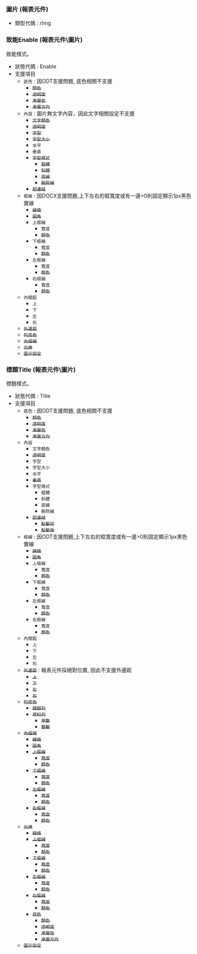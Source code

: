 ### <div id="rimg">圖片 <path>(報表元件)</path></div>
* 類型代碼 : rImg

### <div id="rimg_enable">致能Enable <path>(報表元件\圖片)</path></div>
致能樣式。

* 狀態代碼 : Enable
* 支援項目
	* `底色` : 因ODT支援問題, 底色相關不支援
		* ~~`顏色`~~
		* ~~`透明度`~~
		* ~~`漸層色`~~
		* ~~`漸層方向`~~
	* `內容` : 圖片無文字內容，因此文字相關設定不支援
		* ~~`文字顏色`~~
		* ~~`透明度`~~
		* ~~`字型`~~
		* ~~`字型大小`~~
		* `水平`
		* `垂直`
		* ~~`字型樣式`~~
			* ~~`粗體`~~
			* ~~`斜體`~~
			* ~~`底線`~~
			* ~~`刪除線`~~
		* ~~`超連結`~~
	* `框線` : 因DOCX支援問題,上下左右的框寬度或有一邊>0則固定顯示1px黑色實線
		* ~~`線條`~~
		* ~~`圓角`~~
		* `上框線`
			* `寬度`
			* ~~`顏色`~~
		* `下框線`
			* `寬度`
			* ~~`顏色`~~
		* `左框線`
			* `寬度`
			* ~~`顏色`~~
		* `右框線`
			* `寬度`
			* ~~`顏色`~~
	* `內間距`
		* `上`
		* `下`
		* `左`
		* `右`
	* ~~`外邊距`~~
	* ~~`列底色`~~
	* ~~`內框線`~~
	* ~~`光棒`~~
	* ~~`圖示設定`~~

### <div id="rimg_title">標題Title <path>(報表元件\圖片)</path></div>
標題樣式。

* 狀態代碼 : Title
* 支援項目
	* `底色` : 因ODT支援問題, 底色相關不支援
		* ~~`顏色`~~
		* ~~`透明度`~~
		* ~~`漸層色`~~
		* ~~`漸層方向`~~
	* `內容`
		* `文字顏色`
		* ~~`透明度`~~
		* `字型`
		* `字型大小`
		* `水平`
		* ~~`垂直`~~
		* `字型樣式`
			* `粗體`
			* `斜體`
			* `底線`
			* `刪除線`
		* ~~`超連結`~~
			* ~~`點擊前`~~
			* ~~`點擊後`~~
	* `框線` : 因ODT支援問題,上下左右的框寬度或有一邊>0則固定顯示1px黑色實線
		* ~~`線條`~~
		* ~~`圓角`~~
		* `上框線`
			* `寬度`
			* ~~`顏色`~~
		* `下框線`
			* `寬度`
			* ~~`顏色`~~
		* `左框線`
			* `寬度`
			* ~~`顏色`~~
		* `右框線`
			* `寬度`
			* ~~`顏色`~~
	* `內間距`
		* `上`
		* `下`
		* `左`
		* `右`
	* ~~`外邊距`~~ : 報表元件採絕對位置, 因此不支援外邊距
		* ~~`上`~~
		* ~~`下`~~
		* ~~`左`~~
		* ~~`右`~~
	* ~~`列底色`~~
		* ~~`標題列`~~
		* ~~`資料列`~~
			* ~~`單數`~~
			* ~~`雙數`~~
	* ~~`內框線`~~
		* ~~`線條`~~
		* ~~`圓角`~~
		* ~~`上框線`~~
			* ~~`寬度`~~
			* ~~`顏色`~~
		* ~~`下框線`~~
			* ~~`寬度`~~
			* ~~`顏色`~~
		* ~~`左框線`~~
			* ~~`寬度`~~
			* ~~`顏色`~~
		* ~~`右框線`~~
			* ~~`寬度`~~
			* ~~`顏色`~~
	* ~~`光棒`~~
		* ~~`線條`~~
		* ~~`上框線`~~
			* ~~`寬度`~~
			* ~~`顏色`~~
		* ~~`下框線`~~
			* ~~`寬度`~~
			* ~~`顏色`~~
		* ~~`左框線`~~
			* ~~`寬度`~~
			* ~~`顏色`~~
		* ~~`右框線`~~
			* ~~`寬度`~~
			* ~~`顏色`~~
		* ~~`底色`~~
			* ~~`顏色`~~
			* ~~`透明度`~~
			* ~~`漸層色`~~
			* ~~`漸層方向`~~
	* ~~`圖示設定`~~

